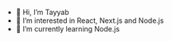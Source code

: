 - 👋 Hi, I’m Tayyab
- 👀 I’m interested in React, Next.js and Node.js
- 🌱 I’m currently learning Node.js

